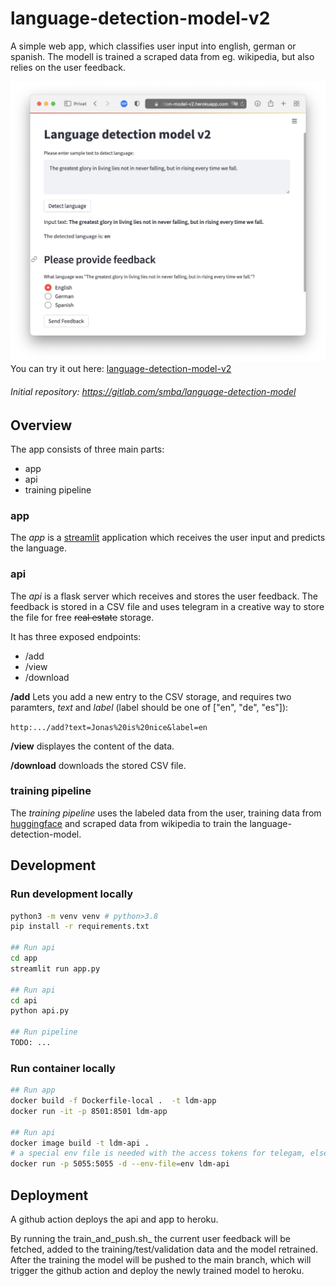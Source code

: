 # language-detection-model-v2

A simple web app, which classifies user input into english, german or spanish. The modell is trained a scraped data from eg. wikipedia, but also relies on the user feedback.


![Overview](example_img.png)
You can try it out here: [language-detection-model-v2](https://language-detection-model-v2.herokuapp.com)


###### Initial repository: https://gitlab.com/smba/language-detection-model


## Overview
The app consists of three main parts:
- app
- api
- training pipeline

### app
The _app_ is a [streamlit](https://streamlit.io) application which receives the user input and predicts the language.

### api
The _api_ is a flask server which receives and stores the user feedback. The feedback is stored in a CSV file and uses telegram in a creative way to store the file for free ~~real estate~~ storage.

It has three exposed endpoints:
- /add
- /view
- /download

**/add** Lets you add a new entry to the CSV storage, and requires two paramters, _text_ and _label_ (label should be one of ["en", "de", "es"]):

`http:.../add?text=Jonas%20is%20nice&label=en`

**/view** displayes the content of the data.

**/download** downloads the stored CSV file. 

### training pipeline
The _training pipeline_ uses the labeled data from the user, training data from [huggingface](https://huggingface.co/datasets/papluca/language-identification) and scraped data from wikipedia to train the language-detection-model.


## Development
### Run development locally
```bash
python3 -m venv venv # python>3.8
pip install -r requirements.txt

## Run api
cd app
streamlit run app.py

## Run api
cd api
python api.py

## Run pipeline
TODO: ...

```
### Run container locally
```bash
## Run app
docker build -f Dockerfile-local .  -t ldm-app 
docker run -it -p 8501:8501 ldm-app

## Run api
docker image build -t ldm-api .
# a special env file is needed with the access tokens for telegam, else it abviously won't run locally
docker run -p 5055:5055 -d --env-file=env ldm-api
```

## Deployment
A github action deploys the api and app to heroku.

By running the train_and_push.sh_ the current user feedback will be fetched, added to the training/test/validation data and the model retrained. After the training the model will be pushed to the main branch, which will trigger the github action and deploy the newly trained model to heroku.